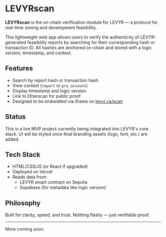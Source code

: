 # LEVYRscan

**LEVYRscan** is the on-chain verification module for LEVYR — a protocol for real-time zoning and development feasibility.

This lightweight web app allows users to verify the authenticity of LEVYR-generated feasibility reports by searching for their corresponding hash or transaction ID. All hashes are anchored on-chain and stored with a logic version, timestamp, and context.

## Features

- Search by report hash or transaction hash
- View context (`report` or `pro_account`)
- Display timestamp and logic version
- Link to Etherscan for public proof
- Designed to be embedded via iframe on [levyr.ca/scan](https://levyr.ca/scan)

## Status

This is a live MVP project currently being integrated into LEVYR's core stack. UI will be styled once final branding assets (logo, font, etc.) are added.

## Tech Stack

- HTML/CSS/JS (or React if upgraded)
- Deployed on Vercel
- Reads data from:
  - LEVYR smart contract on Sepolia
  - Supabase (for metadata like logic version)

## Philosophy

Built for clarity, speed, and trust. Nothing flashy — just verifiable proof.

---

More coming soon.
